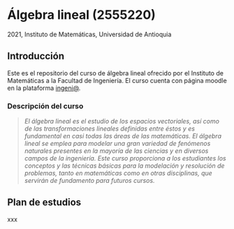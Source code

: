 # Álgebra lineal (2555220)
2021, Instituto de Matemáticas, Universidad de Antioquia

## Introducción
Este es el repositorio del curso de álgebra lineal ofrecido por el Instituto de Matemáticas a la Facultad de Ingeniería. El curso cuenta con página moodle en la plataforma [ingeni@](http://www.ingeniaudea.co/login/index.php).

### Descripción del curso
> *El álgebra lineal es el estudio de los espacios vectoriales, así como de las transformaciones lineales definidas entre éstos y es fundamental en casi todas las áreas de las matemáticas. El álgebra lineal se emplea para modelar una gran variedad de fenómenos naturales presentes en la mayoría de las ciencias y en diversos campos de la ingeniería. Este curso proporciona a los estudiantes los conceptos y las técnicas básicas para la modelación y resolución de problemas, tanto en matemáticas como en otras disciplinas, que servirán de fundamento para futuros cursos.*

## Plan de estudios
xxx
